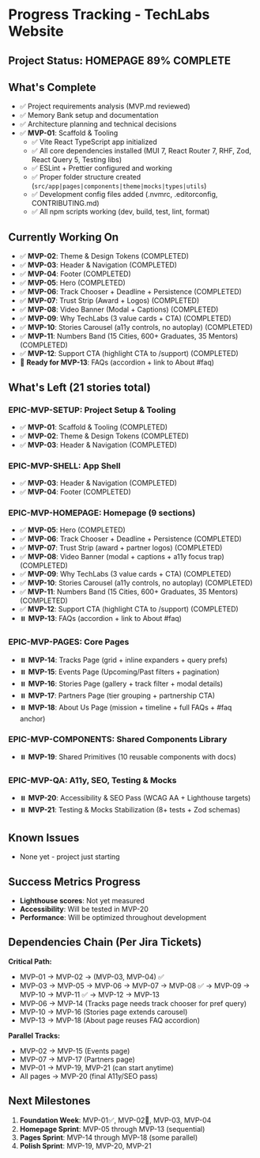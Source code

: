 # Progress Tracking - TechLabs Website

## Project Status: **HOMEPAGE 89% COMPLETE**

## What's Complete

- ✅ Project requirements analysis (MVP.md reviewed)
- ✅ Memory Bank setup and documentation
- ✅ Architecture planning and technical decisions
- ✅ **MVP-01**: Scaffold & Tooling
  - ✅ Vite React TypeScript app initialized
  - ✅ All core dependencies installed (MUI 7, React Router 7, RHF, Zod, React Query 5, Testing libs)
  - ✅ ESLint + Prettier configured and working
  - ✅ Proper folder structure created (`src/app|pages|components|theme|mocks|types|utils`)
  - ✅ Development config files added (.nvmrc, .editorconfig, CONTRIBUTING.md)
  - ✅ All npm scripts working (dev, build, test, lint, format)

## Currently Working On

- ✅ **MVP-02**: Theme & Design Tokens (COMPLETED)
- ✅ **MVP-03**: Header & Navigation (COMPLETED)
- ✅ **MVP-04**: Footer (COMPLETED)
- ✅ **MVP-05**: Hero (COMPLETED)
- ✅ **MVP-06**: Track Chooser + Deadline + Persistence (COMPLETED)
- ✅ **MVP-07**: Trust Strip (Award + Logos) (COMPLETED)
- ✅ **MVP-08**: Video Banner (Modal + Captions) (COMPLETED)
- ✅ **MVP-09**: Why TechLabs (3 value cards + CTA) (COMPLETED)
- ✅ **MVP-10**: Stories Carousel (a11y controls, no autoplay) (COMPLETED)
- ✅ **MVP-11**: Numbers Band (15 Cities, 600+ Graduates, 35 Mentors) (COMPLETED)
- ✅ **MVP-12**: Support CTA (highlight CTA to /support) (COMPLETED)
- 🔄 **Ready for MVP-13**: FAQs (accordion + link to About #faq)

## What's Left (21 stories total)

### EPIC-MVP-SETUP: Project Setup & Tooling

- ✅ **MVP-01**: Scaffold & Tooling (COMPLETED)
- ✅ **MVP-02**: Theme & Design Tokens (COMPLETED)
- ✅ **MVP-03**: Header & Navigation (COMPLETED)

### EPIC-MVP-SHELL: App Shell

- ✅ **MVP-03**: Header & Navigation (COMPLETED)
- ✅ **MVP-04**: Footer (COMPLETED)

### EPIC-MVP-HOMEPAGE: Homepage (9 sections)

- ✅ **MVP-05**: Hero (COMPLETED)
- ✅ **MVP-06**: Track Chooser + Deadline + Persistence (COMPLETED)
- ✅ **MVP-07**: Trust Strip (award + partner logos) (COMPLETED)
- ✅ **MVP-08**: Video Banner (modal + captions + a11y focus trap) (COMPLETED)
- ✅ **MVP-09**: Why TechLabs (3 value cards + CTA) (COMPLETED)
- ✅ **MVP-10**: Stories Carousel (a11y controls, no autoplay) (COMPLETED)
- ✅ **MVP-11**: Numbers Band (15 Cities, 600+ Graduates, 35 Mentors) (COMPLETED)
- ✅ **MVP-12**: Support CTA (highlight CTA to /support) (COMPLETED)
- ⏸️ **MVP-13**: FAQs (accordion + link to About #faq)

### EPIC-MVP-PAGES: Core Pages

- ⏸️ **MVP-14**: Tracks Page (grid + inline expanders + query prefs)
- ⏸️ **MVP-15**: Events Page (Upcoming/Past filters + pagination)
- ⏸️ **MVP-16**: Stories Page (gallery + track filter + modal details)
- ⏸️ **MVP-17**: Partners Page (tier grouping + partnership CTA)
- ⏸️ **MVP-18**: About Us Page (mission + timeline + full FAQs + #faq anchor)

### EPIC-MVP-COMPONENTS: Shared Components Library

- ⏸️ **MVP-19**: Shared Primitives (10 reusable components with docs)

### EPIC-MVP-QA: A11y, SEO, Testing & Mocks

- ⏸️ **MVP-20**: Accessibility & SEO Pass (WCAG AA + Lighthouse targets)
- ⏸️ **MVP-21**: Testing & Mocks Stabilization (8+ tests + Zod schemas)

## Known Issues

- None yet - project just starting

## Success Metrics Progress

- **Lighthouse scores**: Not yet measured
- **Accessibility**: Will be tested in MVP-20
- **Performance**: Will be optimized throughout development

## Dependencies Chain (Per Jira Tickets)

**Critical Path:**

- MVP-01 → MVP-02 → (MVP-03, MVP-04) ✅
- MVP-03 → MVP-05 → MVP-06 → MVP-07 → MVP-08 ✅ → MVP-09 → MVP-10 → MVP-11 ✅ → MVP-12 → MVP-13
- MVP-06 → MVP-14 (Tracks page needs track chooser for pref query)
- MVP-10 → MVP-16 (Stories page extends carousel)
- MVP-13 → MVP-18 (About page reuses FAQ accordion)

**Parallel Tracks:**

- MVP-02 → MVP-15 (Events page)
- MVP-07 → MVP-17 (Partners page)
- MVP-01 → MVP-19, MVP-21 (can start anytime)
- All pages → MVP-20 (final A11y/SEO pass)

## Next Milestones

1. **Foundation Week**: MVP-01✅, MVP-02🔄, MVP-03, MVP-04
2. **Homepage Sprint**: MVP-05 through MVP-13 (sequential)
3. **Pages Sprint**: MVP-14 through MVP-18 (some parallel)
4. **Polish Sprint**: MVP-19, MVP-20, MVP-21
